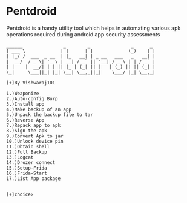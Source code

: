 # Pentdroid
Pentdroid is a handy utility tool which helps in automating various apk operations required during android app security assessments
```
______               _        _               _      _
| ___ \             | |      | |             (_)    | |
| |_/ /  ___  _ __  | |_   __| | _ __   ___   _   __| |
|  __/  / _ \| '_ \ | __| / _` || '__| / _ \ | | / _` |
| |    |  __/| | | || |_ | (_| || |   | (_) || || (_| |
\_|     \___||_| |_| \__| \__,_||_|    \___/ |_| \__,_|

[+]By Vishwaraj101

1.)Weaponize
2.)Auto-config Burp
3.)Install app
4.)Make backup of an app
5.)Unpack the backup file to tar
6.)Reverse App
7.)Repack app to apk
8.)Sign the apk
9.)Convert Apk to jar
10.)Unlock device pin
11.)Obtain shell
12.)Full Backup
13.)Logcat
14.)Drozer connect
15.)Setup-Frida
16.)Frida-Start
17.)List App package


[+]choice> 
```
